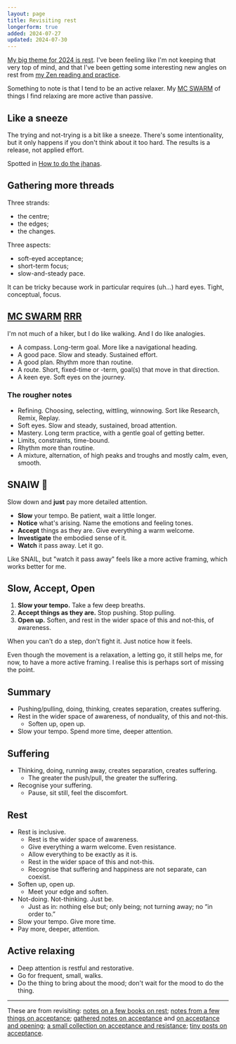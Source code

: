 ```yaml
---
layout: page
title: Revisiting rest
longerform: true
added: 2024-07-27
updated: 2024-07-30
---
```


[My big theme for 2024 is rest](/themes/2024/#practice). I've been feeling like I'm not keeping that very top of mind, and that I've been getting some interesting new angles on rest from [my Zen reading and practice](/thinking/#zen).

Something to note is that I tend to be an active relaxer. My [MC SWARM](/themes/2024/#mcswarm) of things I find relaxing are more active than passive.

## Like a sneeze

The trying and not-trying is a bit like a sneeze. There's some intentionality, but it only happens if you don't think about it too hard. The results is a release, not applied effort.

Spotted in [How to do the jhanas](https://nadia.xyz/jhanas).

## Gathering more threads

Three strands:

- the centre;
- the edges;
- the changes.

Three aspects:

- soft-eyed acceptance;
- short-term focus;
- slow-and-steady pace.


It can be tricky because work in particular requires (uh...) hard eyes. Tight, conceptual, focus.

## [MC SWARM](/themes/2024/#mcswarm) [RRR](/thinking/my-pattern-skillset-research-remix-replay/)

I'm not much of a hiker, but I do like walking. And I do like analogies.

- A compass. Long-term goal. More like a navigational heading.
- A good pace. Slow and steady. Sustained effort.
- A good plan. Rhythm more than routine.
- A route. Short, fixed-time or -term, goal(s) that move in that direction.
- A keen eye. Soft eyes on the journey.

### The rougher notes

- Refining. Choosing, selecting, wittling, winnowing. Sort like Research, Remix, Replay.
- Soft eyes. Slow and steady, sustained, broad attention.
- Mastery. Long term practice, with a gentle goal of getting better.
- Limits, constraints, time-bound.
- Rhythm more than routine.
- A mixture, alternation, of high peaks and troughs and mostly calm, even, smooth.

## SNAIW 🐌

Slow down and **just** pay more detailed attention.

- **Slow** your tempo. Be patient, wait a little longer.
- **Notice** what's arising. Name the emotions and feeling tones.
- **Accept** things as they are. Give everything a warm welcome.
- **Investigate** the embodied sense of it.
- **Watch** it pass away. Let it go.

Like SNAIL, but "watch it pass away" feels like a more active framing, which works better for me.

## Slow, Accept, Open

1. **Slow your tempo.** Take a few deep breaths.
2. **Accept things as they are.** Stop pushing. Stop pulling.
3. **Open up.** Soften, and rest in the wider space of this and not-this, of awareness.

When you can't do a step, don't fight it. Just notice how it feels.

Even though the movement is a relaxation, a letting go, it still helps me, for now, to have a more active framing. I realise this is perhaps sort of missing the point.

## Summary

- Pushing/pulling, doing, thinking, creates separation, creates suffering.
- Rest in the wider space of awareness, of nonduality, of this and not-this.
    - Soften up, open up.
- Slow your tempo. Spend more time, deeper attention.

## Suffering

- Thinking, doing, running away, creates separation, creates suffering.
    - The greater the push/pull, the greater the suffering.
- Recognise your suffering.
    - Pause, sit still, feel the discomfort.

## Rest

- Rest is inclusive.
    - Rest is the wider space of awareness.
    - Give everything a warm welcome. Even resistance.
    - Allow everything to be exactly as it is.
    - Rest in the wider space of this and not-this.
    - Recognise that suffering and happiness are not separate, can coexist.
- Soften up, open up.
    - Meet your edge and soften.
- Not-doing. Not-thinking. Just be.
    - Just as in: nothing else but; only being; not turning away; no “in order to.”
- Slow your tempo. Give more time.
- Pay more, deeper, attention.

## Active relaxing

- Deep attention is restful and restorative.
- Go for frequent, small, walks.
- Do the thing to bring about the mood; don't wait for the mood to do the thing.

---

These are from revisiting: [notes on a few books on rest](/notes/#rest); [notes from a few things on acceptance](/notes/?s=accept#rest); [gathered notes on acceptance](/thinking/zen/acceptance/) and [on acceptance and opening](/thinking/acceptance-and-opening/); [a small collection on acceptance and resistance](/thinking/acceptance-and-resistance/); [tiny posts on acceptance](/thinking/topics/acceptance/).